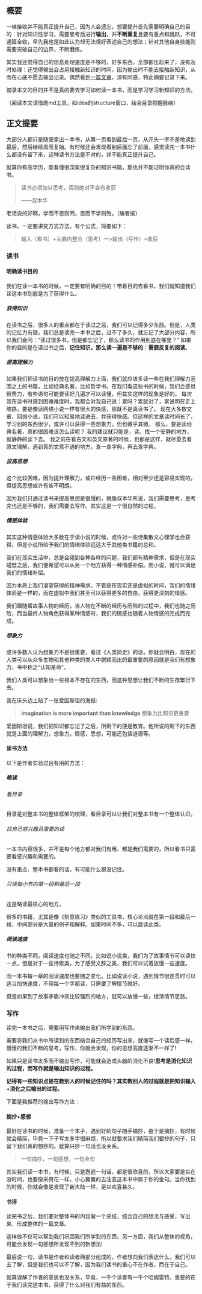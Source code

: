 ## 概要

一味接收并不能真正提升自己，因为人会遗忘，想要提升首先需要明确自己的目的：针对知识性学习，需要思考后进行**输出**，并**不断重复**且要有重点和跳跃，不可通篇全收，早先我也是如此认为却无法很好表述自己的想法；针对其他自身技能则需要突破自己的边界，不断磨炼。

其实我还觉得自己的信息处理速度是不够的，好多东西，全部都压起来了，没有及时处理；还觉得输出会占用接触新知识的时间，因为输出时不能去接触新知识，从而在心底不愿去输出记录。偶然看到[一篇文章](https://www.zhihu.com/question/428026862/answer/1636752009)，深有同感，特此摘要记录下来。

摘录本文的目的并不是真的要去学习如何读一本书，而是学习学习新知识的方法。

（阅读本文请借助md工具，如idea的structure窗口，结合目录把握脉络）

## 正文提要

大部分人都只是随便拿出一本书，从第一页看到最后一页，从开头一字不差地读到最后，然后继续周而复始。有时候还会发现看到后面忘了前面，感觉读完一本书什么都没有留下来，这种读书方法是不对的，并不能真正提升自己。

就算你有高学历，能看懂很深奥很复杂的知识书籍，那也并不能证明你真的会读书。

> 读书必须加以思考，否则绝对不会有收获
>
> ——叔本华

老话说的好啊，学而不思则罔，思而不学则殆。（编者按）

读书，一定要讲究方式方法，有个公式，简要如下：

> 输入（看书）+头脑内整合（思考）一>输出（写作）=收获

### 读书

#### 明确读书目的

我们在读一本书的时候，一定要有明确的目的！带着目的去看书，我们就知道我们读这本书到底是为了获得什么。

##### 获得知识

在读书之后，很多人的重点都在于读过之后，我们可以记得多少东西。但是，人类的记忆力有限，我们总是读完一本书之后，过不了多久，就忘记了大部分内容，所以我们会问：“读过很多书，但是都忘记了，那么读书的作用到底在哪里？”
如果你的目的是在读过书之后，**记住知识，那么读一遍是不够的：需要反复的阅读**。

##### 提高理解力

如果我们把读书的目的放在提高理解力上面，我们就应该多读一些在我们理解力范围之上的书籍，比如经典名著，比如哲学书。在我们看这些书的时候，我们会感觉很费力，有些语句可能要读好几遍才可以读懂，但其实这样的现象是好的。
每次我在读书时感到困难难度时，我都会对我自己说：累吗？累就对了，累说明在走上坡路，要是像读网络小说一样有很大的快感，那就不是真读书了。
现在大多数文章、网络小说，我们可以轻易地读进去，并获得快感。但这样的文章读时间长了，学习到的东西很少，或许可以获得一些想象力，但也微乎其微。
那么，要是读经典名著，真的很困难该怎么读呢？
我的建议就只能是，读。找一个安静的地方，就静静的读下去。
我之前在看古文和英文原著的时候，也都是这样，就尽量去看原文理解，遇到真的文意不通的地方，查一查字典，再去查字典。

##### 拔高思想

这个比较困难，因为提升理解力，或许经历一些困难，相对至少还是容易实现的，但提高思想或许有些不明朗。

因为我们只通过读书来提高思想是很慢的，就像叔本华所说，我们需要思考，思考完也还是不够的，我们需要去写作。其实这是一个很自然的过程。

##### 情感体验

其实这种情感体验大多数在于读小说的时候，或许对一些诗集散文心理学也会获得，但是小说所给予我们的情绪体验远远大于其他类书籍的总和。

我们在现实生活中，总是会碰到各种各样的问题，我们都有精神需求，但是在现实碰壁之后，我们便希望可以从另一个地方获得一种情感补偿。而小说，就可以满足我们的情绪补偿。

因为本质上我们渴望获得的精神需求，不管是在现实还是虚拟的时间，我们的情绪体验是一样的，而在虚拟中我们甚至可以获得更多的自由，获得更深刻的情感。

我们跟随着故事人物的经历，当人物在不断的经历与历险的过程中，我们也随之历险，而当最终人物角色获得某种情感时，我们的情感也随着人物情感的完成而完成。

##### 想象力

或许多数人认为想象力不是很重要，看过《人类简史》的话，你就会明白，现在的人类可以从众多生物和其他种类的类人中脱颖而出的最重要的原因就是我们有想象力，书中称之“认知革命”。

我们人类可以想象出一些根本不存在的东西，而这种思想让我们不断的生存繁衍下去。

我在床头边上贴了一张爱因斯坦的海报:

> **imagination is more important than knowledge**
> 想象力比知识更重要

爱因斯坦说，我们把知识都忘记了之后，所剩下的便是教育。他所说的剩下的东西就是上面的理解力，想象力，情感，思想，可能还包括道德等。

#### 读书方法

以下是作者实验过且有用的方法：

##### 略读

###### 看目录

目录是对整本书的整体框架的梳理，看目录可以让我们对整本书有一个整体认识。

###### 找自己感兴趣且需要的读

一本书内容很多，并不是每个地方都对我们有用、都是我们需要的，所以看书只需要看感兴趣和需要的。

没有重点、整本书都看的话，有可能什么都没记住。

###### 只读每小节的第一段和最后一段

这是略读最核心的地方。

很多的书籍，尤其是像《刻意练习》类似的工具书，核心论点就在第一段和最后一段，中间部分是大量的例子和解释。如果时间不多，可以跳读此类。

##### 阅读速度

书的种类不同，阅读速度也随之不同。比如说小说类，我们为了故事情节可以读快一点，但是对于一些诗歌类，为了感受文辞之美，我们可以试着放慢一些速度。

而一本书每一章的阅读速度也要随之变化。比如说读小说，遇到情节很连贯时可以适当加快速度，不用每一个字都读，只需要了解情节就好。

但是如果到了故事矛盾冲突比较强烈的地方，就可以放慢一些，缕清情节思路。

### 写作

读完一本书之后，需要用写作来输出我们所学到的东西。

需要将我们从书中所读到的东西结合自己的经历写出来，就像写一个读后感一样，慢慢的我们不断的思考，写作，你就会发现，你的思想高度逐渐不一样了!

如果只是读书太多而不输出写作，可能就会造成头脑的消化不良!**思考是消化知识的过程，而写作就是输出知识的过程。**

**记得有一些知识点是在教别人的时候记住的吗？其实教别人的过程就是把知识输入+消化之后输出的过程。**

下面是我推荐的输出写作方法：

#### 摘抄+感想

最好在读书的时候，准备一个本子，遇到好的句子随手摘抄，由于是摘抄，有时候就会精简，毕竟一下子写太多字很麻烦，所以就要求我们精简我们要抄的句子，只留下我们真的想抄的。就算只抄一句话也没关系。

> 一句摘抄，一句感想，一句金句

其实我们读一本书，有时候，只是邂逅一句话，都是很欣喜的，所以大家要是实在没时间，也要像采荷花一样，小心翼翼的去注意这本书中属于你的金句。当你找到的时候，你就会像是发现了新大陆一样，足以欢喜甚久。

#### 书评

读完书之后，我们要对整体书的内容做一个总结，结合自己的想法与感受，写出来，形成整体的一篇文章。

这样做不仅可以帮助我们巩固我们所学到的东西，另一方面，我们从整体的视角，可能会发现一句感想所发现不到的新想法!

最后说一句，读书是作者和读者两部分组成的，作者想向我们表达什么，我们可以去了解，但是我们也可以不了解，因为我们读书的重心不在作者，而在于自己。

就算误解了作者的意思也没关系，毕竟，一千个读者有一千个哈姆雷特。重要的在于我们读完这本书，获得了什么对我们有益的东西。
